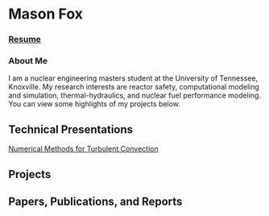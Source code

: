 # Mason Fox

### [Resume](https://mason-fox0.github.io/resume.pdf)

### About Me

I am a nuclear engineering masters student at the University of Tennessee, Knoxville. My research interests are reactor safety, computational modeling and simulation, thermal-hydraulics, and nuclear fuel performance modeling. You can view some highlights of my projects below.

## Technical Presentations
<a href="https://mason-fox0.github.io/Numerical Methods for Turbulent Convection.pptx">Numerical Methods for Turbulent Convection</a>

## Projects

## Papers, Publications, and Reports
